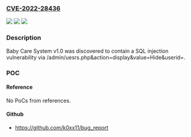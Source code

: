 ### [CVE-2022-28436](https://cve.mitre.org/cgi-bin/cvename.cgi?name=CVE-2022-28436)
![](https://img.shields.io/static/v1?label=Product&message=n%2Fa&color=blue)
![](https://img.shields.io/static/v1?label=Version&message=n%2Fa&color=blue)
![](https://img.shields.io/static/v1?label=Vulnerability&message=n%2Fa&color=brighgreen)

### Description

Baby Care System v1.0 was discovered to contain a SQL injection vulnerability via /admin/uesrs.php&action=display&value=Hide&userid=.

### POC

#### Reference
No PoCs from references.

#### Github
- https://github.com/k0xx11/bug_report

